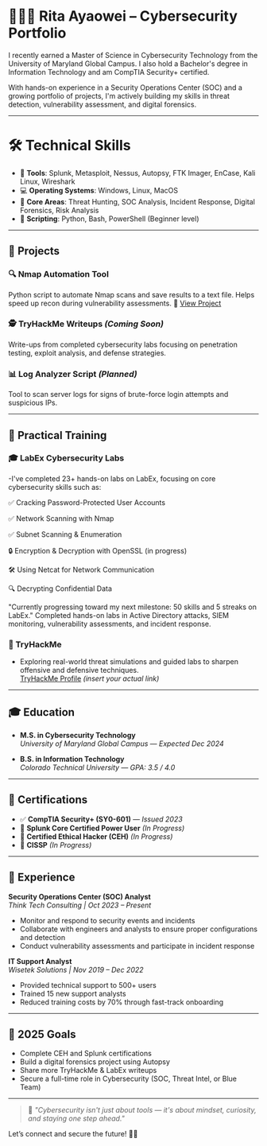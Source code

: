 # 👩🏽‍💻 Rita Ayaowei – Cybersecurity Portfolio
I recently earned a Master of Science in Cybersecurity Technology from the University of Maryland Global Campus. I also hold a Bachelor's degree in Information Technology and am CompTIA Security+ certified.


With hands-on experience in a Security Operations Center (SOC) and a growing portfolio of projects, I'm actively building my skills in threat detection, vulnerability assessment, and digital forensics.

---
# 🛠️ Technical Skills

- 🧰 **Tools**: Splunk, Metasploit, Nessus, Autopsy, FTK Imager, EnCase, Kali Linux, Wireshark
- 💻 **Operating Systems**: Windows, Linux, MacOS
- 🧪 **Core Areas**: Threat Hunting, SOC Analysis, Incident Response, Digital Forensics, Risk Analysis
- 🐍 **Scripting**: Python, Bash, PowerShell (Beginner level)

---

## 📁 Projects

### 🔍 Nmap Automation Tool
Python script to automate Nmap scans and save results to a text file. Helps speed up recon during vulnerability assessments.
📂 [View Project](https://github.com/ritaayaowei/nmap-automation-tool)

### 🕵️ TryHackMe Writeups *(Coming Soon)*
Write-ups from completed cybersecurity labs focusing on penetration testing, exploit analysis, and defense strategies.

### 📊 Log Analyzer Script *(Planned)*
Tool to scan server logs for signs of brute-force login attempts and suspicious IPs.

---

## 🧪 Practical Training

### 🎓 LabEx Cybersecurity Labs
-I've completed 23+ hands-on labs on LabEx, focusing on core cybersecurity skills such as:

✅ Cracking Password-Protected User Accounts

✅ Network Scanning with Nmap

✅ Subnet Scanning & Enumeration

🔒 Encryption & Decryption with OpenSSL (in progress)

🛠 Using Netcat for Network Communication

🔍 Decrypting Confidential Data

"Currently progressing toward my next milestone: 50 skills and 5 streaks on LabEx." Completed hands-on labs in Active Directory attacks, SIEM monitoring, vulnerability assessments, and incident response.

### 🔐 TryHackMe
- Exploring real-world threat simulations and guided labs to sharpen offensive and defensive techniques.  
[TryHackMe Profile](https://tryhackme.com/) *(insert your actual link)*

---

## 🎓 Education

- **M.S. in Cybersecurity Technology**  
  *University of Maryland Global Campus* — *Expected Dec 2024*

- **B.S. in Information Technology**  
  *Colorado Technical University* — *GPA: 3.5 / 4.0*

---

## 📜 Certifications

- ✅ **CompTIA Security+ (SY0-601)** — *Issued 2023*  
- 🔄 **Splunk Core Certified Power User** *(In Progress)*  
- 🔄 **Certified Ethical Hacker (CEH)** *(In Progress)*  
- 🔄 **CISSP** *(In Progress)*

---

## 💼 Experience

**Security Operations Center (SOC) Analyst**  
*Think Tech Consulting | Oct 2023 – Present*  
- Monitor and respond to security events and incidents  
- Collaborate with engineers and analysts to ensure proper configurations and detection  
- Conduct vulnerability assessments and participate in incident response

**IT Support Analyst**  
*Wisetek Solutions | Nov 2019 – Dec 2022*  
- Provided technical support to 500+ users  
- Trained 15 new support analysts  
- Reduced training costs by 70% through fast-track onboarding

---

## 🎯 2025 Goals

- Complete CEH and Splunk certifications  
- Build a digital forensics project using Autopsy  
- Share more TryHackMe & LabEx writeups  
- Secure a full-time role in Cybersecurity (SOC, Threat Intel, or Blue Team)

---

> 💬 *"Cybersecurity isn't just about tools — it's about mindset, curiosity, and staying one step ahead."*

Let’s connect and secure the future! 🔐🚀
